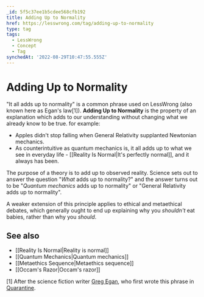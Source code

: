 ```yaml
---
_id: 5f5c37ee1b5cdee568cfb192
title: Adding Up to Normality
href: https://lesswrong.com/tag/adding-up-to-normality
type: tag
tags:
  - LessWrong
  - Concept
  - Tag
synchedAt: '2022-08-29T10:47:55.555Z'
---
```

# Adding Up to Normality

"It all adds up to normality" is a common phrase used on LessWrong (also known here as Egan's law\[1\]). **Adding Up to Normality** is the property of an explanation which adds to our understanding without changing what we already know to be true. for example:

*   Apples didn't stop falling when General Relativity supplanted Newtonian mechanics.
*   As counterintuitive as quantum mechanics is, it all adds up to what we see in everyday life - [[Reality Is Normal|It's perfectly normal]], and it always has been.

The purpose of a theory is to add up to observed reality. Science sets out to answer the question "*What* adds up to normality?" and the answer turns out to be "*Quantum mechanics* adds up to normality" or "General Relativity adds up to normality".

A weaker extension of this principle applies to ethical and metaethical debates, which generally ought to end up explaining why you *shouldn't* eat babies, rather than why you *should*.

## See also

*   [[Reality Is Normal|Reality is normal]]
*   [[Quantum Mechanics|Quantum mechanics]]
*   [[Metaethics Sequence|Metaethics sequence]]
*   [[Occam's Razor|Occam's razor]]

\[1\] After the science fiction writer [Greg Egan](https://en.wikipedia.org/wiki/Greg_Egan), who first wrote this phrase in [Quarantine](https://en.wikipedia.org/wiki/Quarantine_(Egan_novel)).